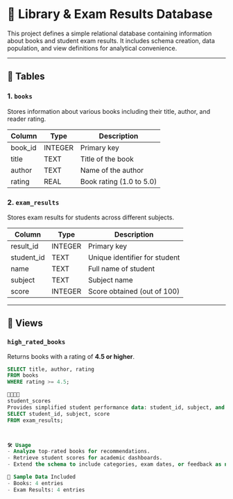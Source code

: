 
# 📘 Library & Exam Results Database

This project defines a simple relational database containing information about books and student exam results. It includes schema creation, data population, and view definitions for analytical convenience.

---

## 📂 Tables

### 1. `books`
Stores information about various books including their title, author, and reader rating.

| Column    | Type     | Description              |
|-----------|----------|--------------------------|
| book_id   | INTEGER  | Primary key              |
| title     | TEXT     | Title of the book        |
| author    | TEXT     | Name of the author       |
| rating    | REAL     | Book rating (1.0 to 5.0) |

### 2. `exam_results`
Stores exam results for students across different subjects.

| Column     | Type     | Description                  |
|------------|----------|------------------------------|
| result_id  | INTEGER  | Primary key                  |
| student_id | TEXT     | Unique identifier for student|
| name       | TEXT     | Full name of student         |
| subject    | TEXT     | Subject name                 |
| score      | INTEGER  | Score obtained (out of 100)  |

---

## 🌟 Views

### `high_rated_books`
Returns books with a rating of **4.5 or higher**.

```sql
SELECT title, author, rating
FROM books
WHERE rating >= 4.5;


student_scores
Provides simplified student performance data: student_id, subject, and score.
SELECT student_id, subject, score
FROM exam_results;



🛠️ Usage
- Analyze top-rated books for recommendations.
- Retrieve student scores for academic dashboards.
- Extend the schema to include categories, exam dates, or feedback as needed.

📌 Sample Data Included
- Books: 4 entries
- Exam Results: 4 entries


